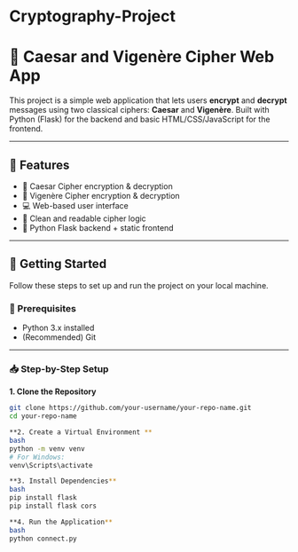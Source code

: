 # Cryptography-Project

# 🔐 Caesar and Vigenère Cipher Web App

This project is a simple web application that lets users **encrypt** and **decrypt** messages using two classical ciphers: **Caesar** and **Vigenère**. Built with Python (Flask) for the backend and basic HTML/CSS/JavaScript for the frontend.

---

## 🌟 Features

- 🔁 Caesar Cipher encryption & decryption
- 🔐 Vigenère Cipher encryption & decryption
- 💻 Web-based user interface
- 🧠 Clean and readable cipher logic
- 🧩 Python Flask backend + static frontend

---

## 🚀 Getting Started

Follow these steps to set up and run the project on your local machine.

### 🔧 Prerequisites

- Python 3.x installed
- (Recommended) Git

---

### 📥 Step-by-Step Setup
**1. Clone the Repository**

```bash
git clone https://github.com/your-username/your-repo-name.git
cd your-repo-name

**2. Create a Virtual Environment **
bash
python -m venv venv
# For Windows:
venv\Scripts\activate

**3. Install Dependencies**
bash
pip install flask
pip install flask cors

**4. Run the Application**
bash
python connect.py
